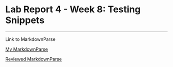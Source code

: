 # Lab Report 4 - Week 8: Testing Snippets

---

Link to MarkdownParse

[My MarkdownParse](https://github.com/Alexander-Qinn/markdown-parse.git)

[Reviewed MarkdownParse](https://github.com/Alexander-Kourjanski/markdown-parse.git)